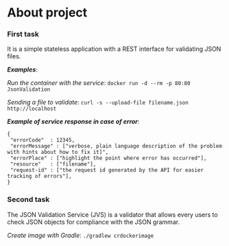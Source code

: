 # About project

### First task
 
It is a simple stateless application with a REST interface for validating JSON files.

**_Examples_**:

*Run the container with the service*:
```docker run -d --rm -p 80:80 JsonValidation```


*Sending a file to validate*:
```curl -s --upload-file filename.json http://localhost```

**_Example of service response in case of error_**:
```
{
 "errorCode"  : 12345,
 "errorMessage" : ["verbose, plain language description of the problem with hints about how to fix it]",
 "errorPlace" : ["highlight the point where error has occurred"],
 "resource"   : ["filename"],
 "request-id" : ["the request id generated by the API for easier tracking of errors"],
}
``` 
### Second task
 
The JSON Validation Service (JVS) is a validator that allows every users to check JSON objects for compliance with the JSON grammar.

*Create image with Gradle*: ```./gradlew crdockerimage```
